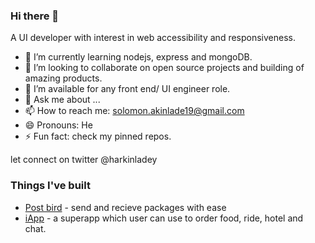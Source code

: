 ### Hi there 👋
A UI developer with interest in web accessibility and responsiveness.

- 🌱 I’m currently learning nodejs, express and mongoDB.
- 👯 I’m looking to collaborate on open source projects and building of amazing products.
- 🤔 I’m available for any front end/ UI engineer role.
- 💬 Ask me about ...
- 📫 How to reach me: solomon.akinlade19@gmail.com
- 😄 Pronouns: He
- ⚡ Fun fact: check my pinned repos.

let connect on twitter @harkinladey

### Things I've built

- <a href="https://postbird.com.ng/">Post bird</a> - send and recieve packages with ease
- <a href="https://iappworldwide.com/">iApp</a> - a superapp which user can use to order food, ride, hotel and chat.
